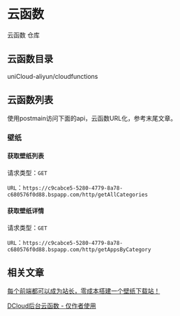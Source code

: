 # 云函数
云函数 仓库

## 云函数目录

uniCloud-aliyun/cloudfunctions

## 云函数列表

使用postmain访问下面的api，云函数URL化，参考末尾文章。

### 壁纸

#### 获取壁纸列表

请求类型：`GET`

`URL`：`https://c9cabce5-5280-4779-8a78-c680576f0d88.bspapp.com/http/getAllCategories`

#### 获取壁纸详情

请求类型：`GET`

`URL`：`https://c9cabce5-5280-4779-8a78-c680576f0d88.bspapp.com/http/getAppsByCategory`

## 相关文章

[每个前端都可以成为站长，零成本搭建一个壁纸下载站！](https://juejin.cn/post/6986378966726606885)

[DCloud后台云函数 - 仅作者使用](https://unicloud.dcloud.net.cn/cloud/function?platform=aliyun&appid=)

